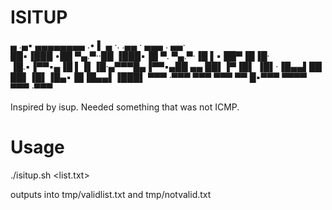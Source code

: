 # ISITUP

 ▄ .▄▪  ▄▄▄▄▄▄▄▄ .• ▌ ▄ ·. .▄▄ · ▄▄▄ . ▄▄·  
██▪▐███ •██  ▀▄.▀··██ ▐███▪▐█ ▀. ▀▄.▀·▐█ ▌▪
██▀▐█▐█· ▐█.▪▐▀▀▪▄▐█ ▌▐▌▐█·▄▀▀▀█▄▐▀▀▪▄██ ▄▄
██▌▐▀▐█▌ ▐█▌·▐█▄▄▌██ ██▌▐█▌▐█▄▪▐█▐█▄▄▌▐███▌ 
▀▀▀ ·▀▀▀ ▀▀▀  ▀▀▀ ▀▀  █▪▀▀▀ ▀▀▀▀  ▀▀▀ ·▀▀▀ 

Inspired by isup. Needed something that was not ICMP.

# Usage

./isitup.sh <list.txt>

outputs into tmp/validlist.txt and tmp/notvalid.txt
